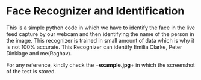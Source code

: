 
# Face Recognizer and Identification

This is a simple python code in which we have to identify the face in the live feed capture by our webcam and then identifying the name of the person in the image. This recognizer is trained in small amount of data which is why it is not 100% accurate. This Recognizer can identify Emilia Clarke, Peter Dinklage and me(Raghav).

For any reference, kindly check the +**example.jpg**+ in which the screenshot of the test is stored.
